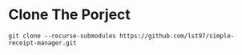 # Clone The Porject

```code
git clone --recurse-submodules https://github.com/lst97/simple-receipt-manager.git
```
